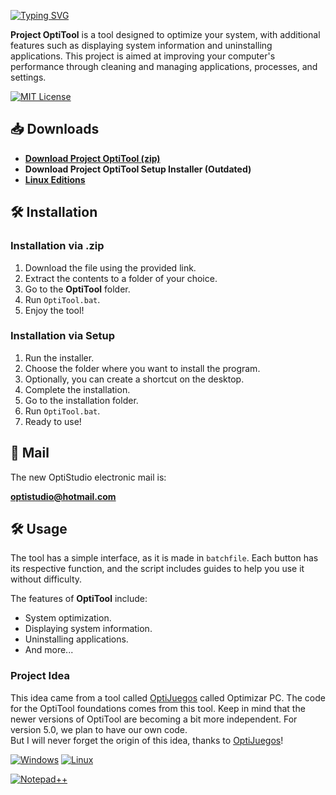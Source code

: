[![Typing SVG](https://readme-typing-svg.herokuapp.com?font=Kanit&weight=800&size=50&pause=1000&color=188EF7&vCenter=true&width=435&lines=Project%3A+OptiTool)](https://git.io/typing-svg)

**Project OptiTool** is a tool designed to optimize your system, with additional features such as displaying system information and uninstalling applications. This project is aimed at improving your computer's performance through cleaning and managing applications, processes, and settings.

[![MIT License](https://badgen.net/github/LICENSE/OptiStudioXD/OptiTool)](https://opensource.org/licenses/MIT)


## 📥 Downloads

- [**Download Project OptiTool (zip)**](https://github.com/OptiStudioXD/OptiTool/releases/download/4.0/OptiTool_v4.0.ES.zip)
- **Download Project OptiTool Setup Installer (Outdated)**
- [**Linux Editions**](https://goo.su/YCrUsg)

## 🛠️ Installation

### Installation via .zip

1. Download the file using the provided link.
2. Extract the contents to a folder of your choice.
3. Go to the **OptiTool** folder.
4. Run `OptiTool.bat`.
5. Enjoy the tool!

### Installation via Setup

1. Run the installer.
2. Choose the folder where you want to install the program.
3. Optionally, you can create a shortcut on the desktop.
4. Complete the installation.
5. Go to the installation folder.
6. Run `OptiTool.bat`.
7. Ready to use!

## 📧 Mail

The new OptiStudio electronic mail is:

**optistudio@hotmail.com**

## 🛠️ Usage

The tool has a simple interface, as it is made in `batchfile`. Each button has its respective function, and the script includes guides to help you use it without difficulty.

The features of **OptiTool** include:
- System optimization.
- Displaying system information.
- Uninstalling applications.
- And more...

### Project Idea

This idea came from a tool called [OptiJuegos](https://optijuegos.github.io) called Optimizar PC. The code for the OptiTool foundations comes from this tool. Keep in mind that the newer versions of OptiTool are becoming a bit more independent. For version 5.0, we plan to have our own code.  
But I will never forget the origin of this idea, thanks to [OptiJuegos](https://optijuegos.github.io)!

[![Windows](https://custom-icon-badges.demolab.com/badge/Windows-0078D6?logo=windows11&logoColor=white)](#) [![Linux](https://img.shields.io/badge/Linux-FCC624?logo=linux&logoColor=black)](#)

[![Notepad++](https://img.shields.io/badge/Notepad++-90E59A.svg?&logo=notepad%2b%2b&logoColor=black)](#)
